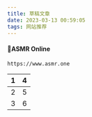 ```yaml
---
title: 草稿文章
date: 2023-03-13 00:59:05
tags: 网站推荐
---
```


####  🔗**ASMR Online**

```
https://www.asmr.one
```

| 1    | 4    |
| ---- | ---- |
| 2    | 5    |
| 3    | 6    |


